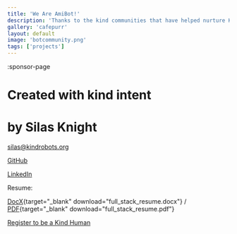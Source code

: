 ```yaml
---
title: 'We Are AmiBot!'
description: 'Thanks to the kind communities that have helped nurture Kind Robots'
gallery: 'cafepurr'
layout: default
image: 'botcommunity.png'
tags: ['projects']
---
```


:sponsor-page

# Created with kind intent

# by Silas Knight

[silas@kindrobots.org](silas@kindrobots.com)

[GitHub](https://github.com/silasfelinus/)

[LinkedIn](https://www.linkedin.com/in/silas-knight/)

Resume:

[DocX](/resume/full_stack_resume.docx){target="\_blank" download="full_stack_resume.docx"} / [PDF](/resume/full_stack_resume.pdf){target="\_blank" download="full_stack_resume.pdf"}

[Register to be a Kind Human](/register)